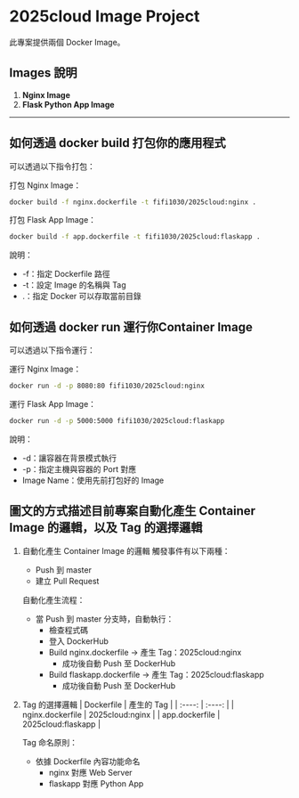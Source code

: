 # 2025cloud Image Project

此專案提供兩個 Docker Image。

## Images 說明

1. **Nginx Image**
2. **Flask Python App Image**

---

## 如何透過 docker build 打包你的應用程式
可以透過以下指令打包：

打包 Nginx Image：
```bash
docker build -f nginx.dockerfile -t fifi1030/2025cloud:nginx .
```

打包 Flask App Image：
```bash
docker build -f app.dockerfile -t fifi1030/2025cloud:flaskapp .
```

說明：
* -f：指定 Dockerfile 路徑
* -t：設定 Image 的名稱與 Tag
* .：指定 Docker 可以存取當前目錄

## 如何透過 docker run 運行你Container Image
可以透過以下指令運行：

運行 Nginx Image：
```bash
docker run -d -p 8080:80 fifi1030/2025cloud:nginx
```

運行 Flask App Image：
```bash
docker run -d -p 5000:5000 fifi1030/2025cloud:flaskapp
```

說明：
* -d：讓容器在背景模式執行
* -p：指定主機與容器的 Port 對應
* Image Name：使用先前打包好的 Image

## 圖文的方式描述目前專案自動化產生 Container Image 的邏輯，以及 Tag 的選擇邏輯
1. 自動化產生 Container Image 的邏輯
   觸發事件有以下兩種：
   * Push 到 master
   * 建立 Pull Request

   自動化產生流程：
   * 當 Push 到 master 分支時，自動執行：
       * 檢查程式碼
       * 登入 DockerHub
       * Build nginx.dockerfile -> 產生 Tag：2025cloud:nginx
          * 成功後自動 Push 至 DockerHub
       * Build flaskapp.dockerfile -> 產生 Tag：2025cloud:flaskapp
          * 成功後自動 Push 至 DockerHub

2. Tag 的選擇邏輯
   | Dockerfile | 產生的 Tag |
   | :----: | :----: |
   | nginx.dockerfile | 2025cloud:nginx |
   | app.dockerfile | 2025cloud:flaskapp |

   Tag 命名原則：
   * 依據 Dockerfile 內容功能命名
       * nginx 對應 Web Server
       * flaskapp 對應 Python App
